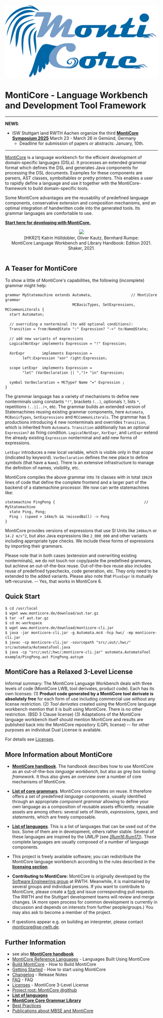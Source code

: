 <!-- (c) https://github.com/MontiCore/monticore -->
<center>
  <div style="text-align:center" ><img src="mc-logo.png" /></div>
</center>

# MontiCore - Language Workbench and Development Tool Framework 

---

**NEWS**:
* ISW Stuttgart iand RWTH Aachen organize the third **[MontiCore Symposium 2025](docs/MontiCoreSymposium.md)** March 23 - March 26 in Gemünd, Germany
  * Deadline for submission of papers or abstracts: January, 10th.

---

[MontiCore](https://www.monticore.de) is a language workbench for the efficient 
development of domain-specific languages (DSLs). It processes an extended 
grammar format which defines the DSL and generates Java components for processing 
the DSL documents. Examples for these components are parsers, 
AST classes, symboltables or pretty printers.
This enables a user to rapidly define a language and use it together 
with the MontiCore-framework to build domain-specific tools. 

Some MontiCore advantages are the reusability of predefined language 
components, conservative extension and composition mechanisms, and an 
optimal integration of handwritten code into the generated tools. Its 
grammar languages are comfortable to use. 

[**Start here for developing with MontiCore.**](docs/GettingStarted.md)

<div align="center">
  <a href="https://monticore.de/handbook.pdf" target="_blank">
  <img src="https://www.se-rwth.de/assets/img/covers/HKR21.png" width="350">
  </a>
  <br>[HKR21] Katrin Hölldobler, Oliver Kautz, Bernhard Rumpe: <br>
      MontiCore Language Workbench and Library Handbook: Edition 2021. <br>
      Shaker, 2021.
</div><br>


## A Teaser for MontiCore

To show a little of MontiCore's capabilities, the following (incomplete) 
grammar might help:

    grammar MyStatemachine extends Automata,                  // MontiCore grammar 
                                   MCBasicTypes, SetExpressions, MCCommonLiterals {     
      start Automaton;
    
      // overriding a nonterminal (to add optional conditions):
      Transition = from:Name@State ":" Expression? "->" to:Name@State;

      // add new variants of expressions
      LogicalNotExpr implements Expression = "!" Expression;

      XorExpr        implements Expression =
            left:Expression "xor" right:Expression;

      scope LetExpr  implements Expression =
            "let" (VarDeclaration || ",")+ "in" Expression;

      symbol VarDeclaration = MCType? Name "=" Expression ;
    }

The grammar language has a variety of mechanisms to define
new nonterminals using constants `"!"`, 
brackets `(..)`, optionals `?`, lists `*`, repetitions `(..||..)+`, etc. 
The grammar builds an extended version of Statemachines reusing
existing grammar components, here `Automata`, `MCBasicTypes`, `SetExpressions` and `MCCommonLiterals`.
The grammar has 5 productions introducing 4 new nonterminals
and overrides `Transition`,
which is inherited from `Automata`.
`Transition` additionally has an optional `Expression?` as firing condition.
`LogicalNotExpr`, `XorExpr`, and `LetExpr` extend the already existing
`Expression` nonterminal and add new forms of expressions.

`LetExpr` introduces a new local variable, which is
visible only in that _scope_ (indicated by keyword).
`VarDeclaration` defines the new place to define _symbols_ (that have a `Name`).
There is an extensive infrastructure to manage the definition of names, visibility, etc.

MontiCore compiles the above grammar 
into `78` classes with in 
total `18629` lines of code that define the complete
frontend and a larger part of the backend of
a statemachine processor.
We now can write statemachines like:

    statemachine PingPong {                                         // MyStatemachine
      state Ping, Pong;
      Ping : (speed > 14km/h && !missedBall) -> Pong
    }

MontiCore provides versions of expressions that use SI
Units like `240km/h` or `14.2 m/s^2`, but also Java 
expressions like `2_000_000` and other variants including
appropriate type checks.
We include these forms of expressions by importing their grammars.

Please note that in both cases (extension and
overwriting existing nonterminals), we do not 
touch nor copy/paste the predefined grammars,
but achieve an out-of-the-box reuse.
Out-of-the-box reuse also includes reuse of
predefined typechecks, code generation, etc. 
They only need to be extended to the added variants.
Please also note that `PlusExpr` is mutually left-recursive.
-- Yes, that works in MontiCore 6.


## Quick Start

```
$ cd /usr/local
$ wget www.monticore.de/download/aut.tar.gz
$ tar -xf aut.tar.gz
$ cd mc-workspace
$ wget www.monticore.de/download/monticore-cli.jar
$ java -jar monticore-cli.jar -g Automata.mc4 -hcp hwc/ -mp monticore-cli.jar
$ javac -cp monticore-cli.jar -sourcepath "src/;out/;hwc/" src/automata/AutomataTool.java
$ java -cp "src/;out/;hwc/;monticore-cli.jar" automata.AutomataTool example/PingPong.aut PingPong.autsym
```

## MontiCore has a Relaxed 3-Level License  

Informal summary: 
The MontiCore Language Workbench deals with three levels of code 
(MontiCore LWB, tool derivates, product code). Each has its own licenses: 
(1) **Product code generated by a MontiCore tool derivate 
is absolutely free** for each form of use 
including commercial use without any license restriction. 
(2) *Tool derivates* created using the MontiCore language 
workbench mention that it is built using MontiCore. There is 
no other restriction. (BSD 3 Clause license) 
(3) Adaptations of the MontiCore language workbench itself
should mention MontiCore and
results are published back into the MontiCore repository (LGPL license)
-- for other purposes an individual Dual License is available.

For details see [Licenses](00.org/Licenses/LICENSE-MONTICORE-3-LEVEL.md).


## More Information about MontiCore

* [**MontiCore handbook**](https://www.monticore.de/handbook.pdf).
   The handbook describes how to use MontiCore as an out-of-the-box 
   *language workbench*, but also as grey box *tooling framework*.
   It thus also gives an overview over a number of core mechanisms of MontiCore.

* [**List of core grammars**](monticore-grammar/src/main/grammars/de/monticore/Grammars.md).
   MontiCore concentrates on reuse. It therefore offers a set of
   predefined *language components*, usually identified through an appropriate 
   *component grammar* allowing to define your own language as a
   composition of reusable assets efficiently. reusable assets are among others: 
   several sets of *literals*, *expressions*, *types*, and *statements*, 
   which are freely composable.

* [**List of languages**](docs/Languages.md).
   This is a list of languages that can be used out of the box. Some of them
   are in development, others rather stable. Several of these languages
   are inspired by the UML/P (see [*[Rum16,Rum17]*](https://mbse.se-rwth.de/)).
   These complete languages are usually composed of a number of language
   components.

* This project is freely available software; you can redistribute 
  the MontiCore language workbench according to the rules described
  in the [**licensing section**](00.org/Licenses/LICENSE-MONTICORE-3-LEVEL.md).

* **Contributing to MontiCore:** MontiCore is originally developed by the 
  [Software Engineering group](https://www.se-rwth.de/) at RWTH. 
  Meanwhile, it is maintained by several groups and individual persons. 
  If you want to contribute to MontiCore, please create a 
  [fork](https://github.com/MontiCore/monticore/fork) 
  and issue corresponding pull requests. 
  The RWTH and the Stuttgart development teams will review and merge changes. 
  (A more open process for common development is currently in discussion and 
  depends on interests from further people/groups.)
  You may also ask to become a member of the project.

* If questions appear e.g. on building an interpreter, please contact 
  monticore@se-rwth.de. 
    
## Further Information

* see also [**MontiCore handbook**](https://www.monticore.de/handbook.pdf)
* [MontiCore Reference Languages](https://monticore.github.io/monticore/docs/DevelopedLanguages/) - Languages Built Using MontiCore
* [Build MontiCore](https://monticore.github.io/monticore/docs/BuildMontiCore/) - How to Build MontiCore
* [Getting Started](https://monticore.github.io/monticore/docs/GettingStarted/) - How to start using MontiCore
* [Changelog](00.org/Explanations/CHANGELOG.md) - Release Notes
* [FAQ](00.org/Explanations/FAQ.md) - FAQ 
* [Licenses](00.org/Licenses/LICENSE-MONTICORE-3-LEVEL.md) - MontiCore 3-Level License
* [Project root: MontiCore @github](https://github.com/MontiCore/monticore)
* [**List of languages**](https://monticore.github.io/monticore/docs/Languages/)
* [**MontiCore Core Grammar Library**](https://github.com/MontiCore/monticore/blob/opendev/monticore-grammar/src/main/grammars/de/monticore/Grammars.md)
* [Best Practices](https://monticore.github.io/monticore/docs/BestPractices/)
* [Publications about MBSE and MontiCore](https://www.se-rwth.de/publications/)

